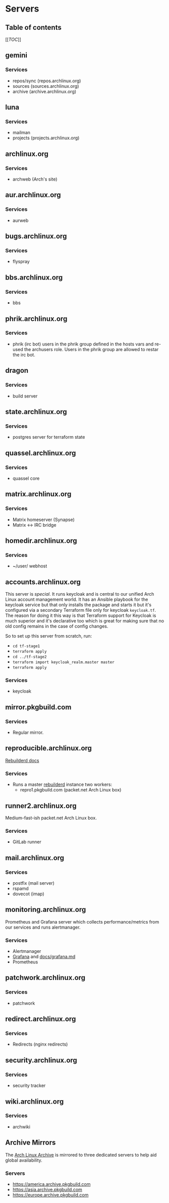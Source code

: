 # Servers

## Table of contents
[[_TOC_]]

## gemini

### Services
  - repos/sync (repos.archlinux.org)
  - sources (sources.archlinux.org)
  - archive (archive.archlinux.org)

## luna

### Services

  - mailman
  - projects (projects.archlinux.org)

## archlinux.org

### Services
  - archweb (Arch's site)

## aur.archlinux.org

### Services
  - aurweb

## bugs.archlinux.org

### Services
  - flyspray

## bbs.archlinux.org

### Services
  - bbs

## phrik.archlinux.org

### Services
   - phrik (irc bot) users in the phrik group defined in
     the hosts vars and re-used the archusers role. Users
     in the phrik group are allowed to restar the irc bot.

## dragon

### Services
  - build server

## state.archlinux.org

### Services
  - postgres server for terraform state

## quassel.archlinux.org

### Services
  - quassel core

## matrix.archlinux.org

### Services
  - Matrix homeserver (Synapse)
  - Matrix ↔ IRC bridge

## homedir.archlinux.org

### Services
  - ~/user/ webhost

## accounts.archlinux.org

This server is _special_. It runs keycloak and is central to our unified Arch Linux account management world.
It has an Ansible playbook for the keycloak service but that only installs the package and starts it but it's configured via a secondary Terraform file only for keycloak `keycloak.tf`.
The reason for doing it this way is that Terraform support for Keycloak is much superior and it's declarative too which is great for making sure that no old config remains in the case of config changes.

So to set up this server from scratch, run:

  - `cd tf-stage1`
  - `terraform apply`
  - `cd ../tf-stage2`
  - `terraform import keycloak_realm.master master`
  - `terraform apply`

### Services
  - keycloak

## mirror.pkgbuild.com

### Services
  - Regular mirror.

## reproducible.archlinux.org

[Rebuilderd docs](./docs/rebuilderd.md)

### Services
  - Runs a master [rebuilderd](https://reproducible.archlinux.org) instance two workers:
    - repro1.pkgbuild.com (packet.net Arch Linux box)

## runner2.archlinux.org

Medium-fast-ish packet.net Arch Linux box.

### Services
  - GitLab runner

## mail.archlinux.org

### Services
  - postfix (mail server)
  - rspamd
  - dovecot (imap)

## monitoring.archlinux.org

  Prometheus and Grafana server which collects performance/metrics from our services and runs alertmanager.

### Services
  - Alertmanager
  - [Grafana](https://monitoring.archlinux.org) and [docs/grafana.md](./docs/grafana.md)
  - Prometheus

## patchwork.archlinux.org

### Services
  - patchwork

## redirect.archlinux.org

### Services
  - Redirects (nginx redirects)

## security.archlinux.org

### Services
  - security tracker

## wiki.archlinux.org

### Services
  - archwiki


## Archive Mirrors

The [Arch Linux Archive](https://archive.archlinux.org) is mirrored to three dedicated servers to help aid global availability.

### Servers
  - https://america.archive.pkgbuild.com
  - https://asia.archive.pkgbuild.com
  - https://europe.archive.pkgbuild.com
